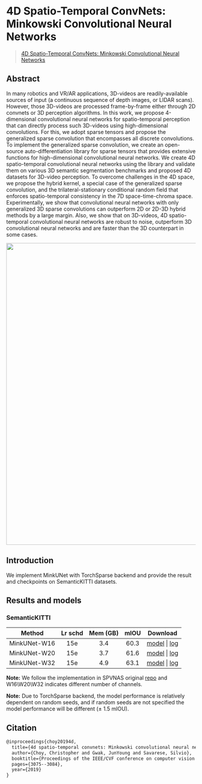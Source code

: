 # 4D Spatio-Temporal ConvNets: Minkowski Convolutional Neural Networks

> [4D Spatio-Temporal ConvNets: Minkowski Convolutional Neural Networks](https://arxiv.org/abs/1904.08755)

<!-- [ALGORITHM] -->

## Abstract

In many robotics and VR/AR applications, 3D-videos are readily-available sources of input (a continuous sequence of depth images, or LIDAR scans). However, those 3D-videos are processed frame-by-frame either through 2D convnets or 3D perception algorithms. In this work, we propose 4-dimensional convolutional neural networks for spatio-temporal perception that can directly process such 3D-videos using high-dimensional convolutions. For this, we adopt sparse tensors and propose the generalized sparse convolution that encompasses all discrete convolutions. To implement the generalized sparse convolution, we create an open-source auto-differentiation library for sparse tensors that provides extensive functions for high-dimensional convolutional neural networks. We create 4D spatio-temporal convolutional neural networks using the library and validate them on various 3D semantic segmentation benchmarks and proposed 4D datasets for 3D-video perception. To overcome challenges in the 4D space, we propose the hybrid kernel, a special case of the generalized sparse convolution, and the trilateral-stationary conditional random field that enforces spatio-temporal consistency in the 7D space-time-chroma space. Experimentally, we show that convolutional neural networks with only generalized 3D sparse convolutions can outperform 2D or 2D-3D hybrid methods by a large margin. Also, we show that on 3D-videos, 4D spatio-temporal convolutional neural networks are robust to noise, outperform 3D convolutional neural networks and are faster than the 3D counterpart in some cases.

<div align=center>
<img src="https://user-images.githubusercontent.com/72679458/225243534-cd0ed738-4224-4e7c-bcac-4f4c8d89f3a9.png" width="800"/>
</div>

## Introduction

We implement MinkUNet with TorchSparse backend and provide the result and checkpoints on SemanticKITTI datasets.

## Results and models

### SemanticKITTI

|    Method    | Lr schd | Mem (GB) | mIOU |         Download         |
| :----------: | :-----: | :------: | :--: | :----------------------: |
| MinkUNet-W16 |   15e   |   3.4    | 60.3 | [model](<>) \| [log](<>) |
| MinkUNet-W20 |   15e   |   3.7    | 61.6 | [model](<>) \| [log](<>) |
| MinkUNet-W32 |   15e   |   4.9    | 63.1 | [model](<>) \| [log](<>) |

**Note:** We follow the implementation in SPVNAS original [repo](https://github.com/mit-han-lab/spvnas) and W16\\W20\\W32 indicates different number of channels.

**Note:** Due to TorchSparse backend, the model performance is relatively dependent on random seeds, and if random seeds are not specified the model performance will be different (± 1.5 mIOU).

## Citation

```latex
@inproceedings{choy20194d,
  title={4d spatio-temporal convnets: Minkowski convolutional neural networks},
  author={Choy, Christopher and Gwak, JunYoung and Savarese, Silvio},
  booktitle={Proceedings of the IEEE/CVF conference on computer vision and pattern recognition},
  pages={3075--3084},
  year={2019}
}
```
